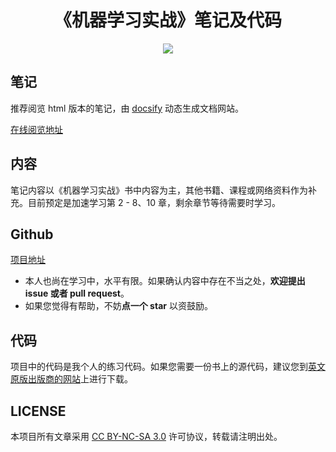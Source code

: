 <h1 align="center">《机器学习实战》笔记及代码</h1>

<p align="center"><a href="http://kyonhuang.top"><img src="https://img.shields.io/badge/%E4%BD%9C%E8%80%85-KyonHuang-7AD6FD.svg"></a></p>

## 笔记

推荐阅览 html 版本的笔记，由 [docsify](https://docsify.js.org/#/zh-cn/) 动态生成文档网站。

[在线阅览地址](http://kyonhuang.top/Machine-learning-in-action-notes/)

## 内容

笔记内容以《机器学习实战》书中内容为主，其他书籍、课程或网络资料作为补充。目前预定是加速学习第 2 - 8、10 章，剩余章节等待需要时学习。

## Github

[项目地址](https://github.com/bighuang624/Machine-learning-in-action-notes)

* 本人也尚在学习中，水平有限。如果确认内容中存在不当之处，**欢迎提出 issue 或者 pull request**。
* 如果您觉得有帮助，不妨**点一个 star** 以资鼓励。

## 代码

项目中的代码是我个人的练习代码。如果您需要一份书上的源代码，建议您到[英文原版出版商的网站](https://www.manning.com/books/machine-learning-in-action)上进行下载。

## LICENSE

本项目所有文章采用 [CC BY-NC-SA 3.0](https://creativecommons.org/licenses/by-nc-sa/3.0/) 许可协议，转载请注明出处。 
